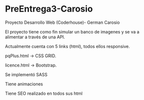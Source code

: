 # PreEntrega3-Carosio
Proyecto Desarrollo Web (Coderhouse)- German Carosio

El proyecto tiene como fin simular un banco de imagenes y se va a alimentar a través de una API.

Actualmente cuenta con 5 links (html), todos ellos responsive.

pqPlus.html -> CSS GRID.

licence.html -> Bootstrap.

Se implementó SASS

Tiene animaciones

Tiene SEO realizado en todos sus html

